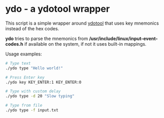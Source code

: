 # ydo - a ydotool wrapper

This script is a simple wrapper around [ydotool](https://github.com/ReimuNotMoe/ydotool) that uses key mnemonics instead of the hex codes.

**ydo** tries to parse the mnemonics from **/usr/include/linux/input-event-codes.h** if available on the system, if not it uses built-in mappings.

Usage examples:

```bash
# Type text
./ydo type "Hello world!"

# Press Enter key
./ydo key KEY_ENTER:1 KEY_ENTER:0

# Type with custom delay
./ydo type -d 20 "Slow typing"

# Type from file
./ydo type -f input.txt
```
